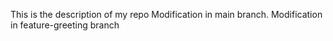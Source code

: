 This is the description of my repo
Modification in main branch.
Modification in feature-greeting branch


